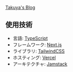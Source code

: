 [Takuya's Blog](https://next-blog.tktk7l9.vercel.app/)

## 使用技術

- 言語: [TypeScript](https://www.typescriptlang.org/)
- フレームワーク: [Next.js](https://nextjs.org/)
- ライブラリ: [TailwindCSS](https://tailwindcss.com/)
- ホスティング: [Vercel](https://vercel.com/docs)
- アーキテクチャ: [Jamstack](https://jamstack.org/)
